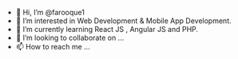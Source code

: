 - 👋 Hi, I’m @farooque1
- 👀 I’m interested in Web Development & Mobile App Development.
- 🌱 I’m currently learning React JS , Angular JS and PHP.
- 💞️ I’m looking to collaborate on ...
- 📫 How to reach me ...

<!---
farooque1/farooque1 is a ✨ special ✨ repository because its `README.md` (this file) appears on your GitHub profile.
You can click the Preview link to take a look at your changes.
--->
